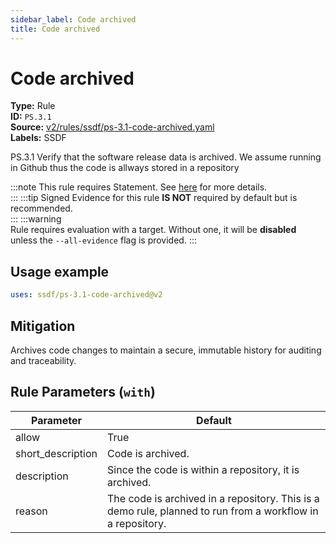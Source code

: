 ```yaml
---
sidebar_label: Code archived
title: Code archived
---  
```

# Code archived  
**Type:** Rule  
**ID:** `PS.3.1`  
**Source:** [v2/rules/ssdf/ps-3.1-code-archived.yaml](https://github.com/scribe-public/sample-policies/blob/main/v2/rules/ssdf/ps-3.1-code-archived.yaml)  
**Labels:** SSDF  

PS.3.1 Verify that the software release data is archived. We assume running in Github thus the code is allways stored in a repository

:::note 
This rule requires Statement. See [here](https://deploy-preview-299--scribe-security.netlify.app/docs/valint/generic) for more details.  
::: 
:::tip 
Signed Evidence for this rule **IS NOT** required by default but is recommended.  
::: 
:::warning  
Rule requires evaluation with a target. Without one, it will be **disabled** unless the `--all-evidence` flag is provided.
::: 

## Usage example

```yaml
uses: ssdf/ps-3.1-code-archived@v2
```

## Mitigation  
Archives code changes to maintain a secure, immutable history for auditing and traceability.


## Rule Parameters (`with`)  
| Parameter | Default |
|-----------|---------|
| allow | True |
| short_description | Code is archived. |
| description | Since the code is within a repository, it is archived. |
| reason | The code is archived in a repository. This is a demo rule, planned to run from a workflow in a repository. |

